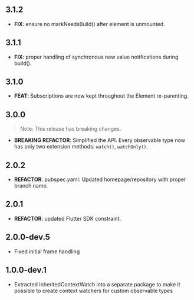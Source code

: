 ## 3.1.2

 - **FIX**: ensure no markNeedsBuild() after element is unmounted.

## 3.1.1

 - **FIX**: proper handling of synchronous new value notifications during build().

## 3.1.0

 - **FEAT**: Subscriptions are now kept throughout the Element re-parenting.

## 3.0.0

> Note: This release has breaking changes.

 - **BREAKING** **REFACTOR**: Simplified the API. Every observable type now has only two extension methods: `watch()`, `watchOnly()`.

## 2.0.2

 - **REFACTOR**: pubspec.yaml: Updated homepage/repository with proper branch name.

## 2.0.1

 - **REFACTOR**: updated Flutter SDK constraint.

## 2.0.0-dev.5

 - Fixed initial frame handling

## 1.0.0-dev.1

- Extracted InheritedContextWatch into a separate package to make it possible to create context watchers for custom observable types
